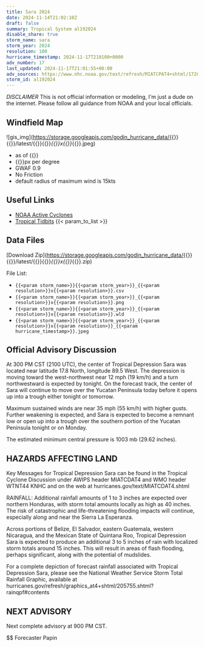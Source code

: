 ```yaml
---
title: Sara 2024
date: 2024-11-14T21:02:10Z
draft: false
summary: Tropical System al192024
disable_share: true
storm_name: sara
storm_year: 2024
resolution: 100
hurricane_timestamp: 2024-11-17T210100+0000
adv_number: 17
last_updated: 2024-11-17T21:01:55+00:00
adv_sources: https://www.nhc.noaa.gov/text/refresh/MIATCPAT4+shtml/172034.shtml;https://www.nhc.noaa.gov/refresh/graphics_at4+shtml/203610.shtml?cone
storm_id: al192024
---
```

*DISCLAIMER* This is not official information or modeling, I'm just a dude on the internet.  Please follow all guidance from NOAA and your local officials.

## Windfield Map
![gis_img](https://storage.googleapis.com/godin_hurricane_data/{{<param storm_name>}}{{<param storm_year>}}/latest/{{<param storm_name>}}{{<param storm_year>}}_{{<param resolution>}}x{{<param resolution>}}_{{<param hurricane_timestamp>}}.jpeg)

- as of {{<param last_updated>}}
- {{<param resolution>}}px per degree
- GWAF 0.9
- No Friction
- default radius of maximum wind is 15kts

## Useful Links
- [NOAA Active Cyclones](https://www.nhc.noaa.gov/)
- [Tropical Tidbits](https://www.tropicaltidbits.com/storminfo/)
{{< param_to_list >}}

## Data Files
[Download Zip](https://storage.googleapis.com/godin_hurricane_data/{{<param storm_name>}}{{<param storm_year>}}/latest/{{<param storm_name>}}{{<param storm_year>}}_{{<param resolution>}}x{{<param resolution>}}_{{<param hurricane_timestamp>}}.zip)

File List:
- `{{<param storm_name>}}{{<param storm_year>}}_{{<param resolution>}}x{{<param resolution>}}.csv`
- `{{<param storm_name>}}{{<param storm_year>}}_{{<param resolution>}}x{{<param resolution>}}.png`
- `{{<param storm_name>}}{{<param storm_year>}}_{{<param resolution>}}x{{<param resolution>}}.wld`
- `{{<param storm_name>}}{{<param storm_year>}}_{{<param resolution>}}x{{<param resolution>}}_{{<param hurricane_timestamp>}}.jpeg`


## Official Advisory Discussion
At 300 PM CST (2100 UTC), the center of Tropical Depression Sara was 
located near latitude 17.8 North, longitude 89.5 West. The 
depression is moving toward the west-northwest near 12 mph (19 km/h) 
and a turn northwestward is expected by tonight. On the forecast 
track, the center of Sara will continue to move over the Yucatan 
Peninsula today before it opens up into a trough either tonight or 
tomorrow.
 
Maximum sustained winds are near 35 mph (55 km/h) with higher gusts. 
Further weakening is expected, and Sara is expected to become a 
remnant low or open up into a trough over the southern portion of 
the Yucatan Peninsula tonight or on Monday.
 
The estimated minimum central pressure is 1003 mb (29.62 inches).
 
 
HAZARDS AFFECTING LAND
----------------------
Key Messages for Tropical Depression Sara can be found in the
Tropical Cyclone Discussion under AWIPS header MIATCDAT4 and WMO
header WTNT44 KNHC and on the web at
hurricanes.gov/text/MIATCDAT4.shtml
 
RAINFALL: Additional rainfall amounts of 1 to 3 inches are expected
over northern Honduras, with storm total amounts locally as high as
40 inches. The risk of catastrophic and life-threatening flooding
impacts will continue, especially along and near the Sierra La
Esperanza.
 
Across portions of Belize, El Salvador, eastern Guatemala, western
Nicaragua, and the Mexican State of Quintana Roo, Tropical
Depression Sara is expected to produce an additional 3 to 5 inches
of rain with localized storm totals around 15 inches. This will
result in areas of flash flooding, perhaps significant, along with
the potential of mudslides.
 
For a complete depiction of forecast rainfall associated with
Tropical Depression Sara, please see the National Weather Service
Storm Total Rainfall Graphic, available at
hurricanes.gov/refresh/graphics_at4+shtml/205755.shtml?
rainqpf#contents
 
 
NEXT ADVISORY
-------------
Next complete advisory at 900 PM CST.
 
$$
Forecaster Papin